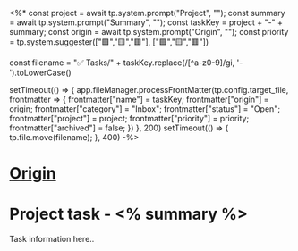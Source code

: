 <%* 
const project = await tp.system.prompt("Project", "");
const summary = await tp.system.prompt("Summary", "");
const taskKey = project + "-" + summary;
const origin = await tp.system.prompt("Origin", "");
const priority =  tp.system.suggester(["🟩","🟨","🟥"], ["🟩","🟨","🟥"])

const filename = "✅ Tasks/" + taskKey.replace(/[^a-z0-9]/gi, '-').toLowerCase()

setTimeout(() => {
  app.fileManager.processFrontMatter(tp.config.target_file, frontmatter => {
  frontmatter["name"] = taskKey;
  frontmatter["origin"] = origin;
  frontmatter["category"] = "Inbox";
  frontmatter["status"] = "Open";
  frontmatter["project"] = project;
  frontmatter["priority"] = priority;
  frontmatter["archived"] = false;
  })
}, 200)
setTimeout(() => {
  tp.file.move(filename);
}, 400)
-%>
# [Origin](<% origin %>)

# Project task - <% summary %>

Task information here..
